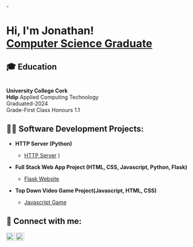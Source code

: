 -<h1>Hi, I'm Jonathan! <br/><a href="https://github.com/JonathanBagnall">Computer Science Graduate</a></h1>

<h2>🎓 Education</h2><br>
<b>University College Cork</b><br>
<b>Hdip</b> Applied Computing Technology<br>
Graduated-2024<br>
Grade-First Class Honours 1.1

<h2>👨‍💻 Software Development Projects:</h2>

- <b>HTTP Server (Python)</b>
  - [HTTP Server](https://github.com/JonathanBagnall/http_server) ) 

- <b>Full Stack Web App Project (HTML, CSS, Javascript, Python, Flask)</b>
  - [Flask Website](https://github.com/JonathanBagnall/Flask_Website_Project) 

- <b>Top Down Video Game Project(Javascript, HTML, CSS)</b>
  - [Javascript Game](https://github.com/JonathanBagnall/Javascript_Game)

<h2> 🤳 Connect with me:</h2>

[<img align="left" alt="JonathanBagnall | LinkedIn" width="22px" src="https://cdn.jsdelivr.net/npm/simple-icons@v3/icons/linkedin.svg" />][linkedin]
[<img align="left" alt="JonathanBagnall | Instagram" width="22px" src="https://cdn.jsdelivr.net/npm/simple-icons@v3/icons/instagram.svg" />][instagram]

[instagram]: https://www.instagram.com/lonely.giant/
[linkedin]: https://www.linkedin.com/in/jonathan-bagnall-938b81313/

<!--


Here are some ideas to get you started:

- 🔭 I’m currently working on ...
- 🌱 I’m currently learning ...
- 👯 I’m looking to collaborate on ...
- 🤔 I’m looking for help with ...
- 💬 Ask me about ...
- 📫 How to reach me: ...
- 😄 Pronouns: ...
- ⚡ Fun fact: ...
-->
